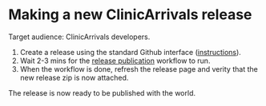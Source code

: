 # Making a new ClinicArrivals release

Target audience: ClinicArrivals developers.

1. Create a release using the standard Github interface ([instructions](https://help.github.com/en/github/administering-a-repository/managing-releases-in-a-repository)).
2. Wait 2-3 mins for the [release publication](https://github.com/grahamegrieve/ClinicArrivals/actions?query=workflow%3A%22Publish+release%22) workflow to run.
3. When the workflow is done, refresh the release page and verity that the new release zip is now attached.

The release is now ready to be published with the world.
